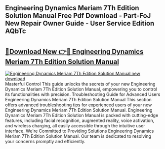 ## Engineering Dynamics Meriam 7Th Edition Solution Manual Free Pdf Download - Part-FoJ New Repair Owner Guide - User Service Edition AQbTc

# <h2><a href="http://bc66196.oget.top/?id=Engineering+Dynamics+Meriam+7Th+Edition+Solution+Manual">🔗Download New 👉🔴 Engineering Dynamics Meriam 7Th Edition Solution Manual</a></h2>

[![Engineering Dynamics Meriam 7Th Edition Solution Manual new download](https://i.imgur.com/5g1atiW.png)](http://bc66196.oget.top/?id=Engineering+Dynamics+Meriam+7Th+Edition+Solution+Manual)
Masterful Control This guide unlocks the secrets of your new Engineering Dynamics Meriam 7Th Edition Solution Manual, empowering you to control its functionalities with precision. Troubleshooting Guide for Advanced Users Engineering Dynamics Meriam 7Th Edition Solution Manual This section offers advanced troubleshooting tips for experienced users of your new Engineering Dynamics Meriam 7Th Edition Solution Manual. Engineering Dynamics Meriam 7Th Edition Solution Manual is packed with cutting-edge features, including facial recognition, augmented reality, voice activation, and wireless charging, all easily accessible through the intuitive user interface. We're Committed to Providing Solutions Engineering Dynamics Meriam 7Th Edition Solution Manual. Our team is dedicated to resolving your concerns promptly and efficiently.
